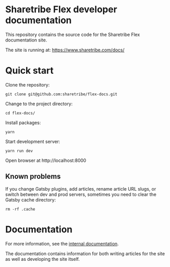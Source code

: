 # Sharetribe Flex developer documentation

This repository contains the source code for the Sharetribe Flex
documentation site.

The site is running at: https://www.sharetribe.com/docs/

# Quick start

Clone the repository:

    git clone git@github.com:sharetribe/flex-docs.git

Change to the project directory:

    cd flex-docs/

Install packages:

    yarn

Start development server:

    yarn run dev

Open browser at http://localhost:8000

## Known problems

If you change Gatsby plugins, add articles, rename article URL slugs,
or switch between dev and prod servers, sometimes you need to clear
the Gatsby cache directory:

    rm -rf .cache

# Documentation

For more information, see the [internal documentation](docs/README.md).

The documentation contains information for both writing articles for
the site as well as developing the site itself.
